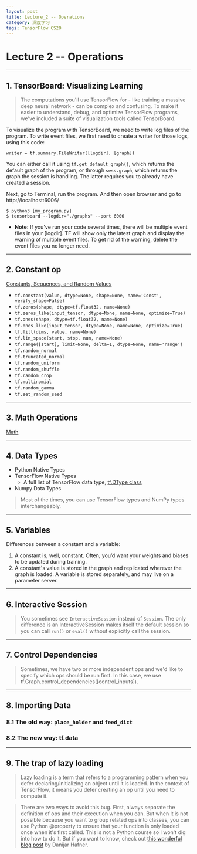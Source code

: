 ```yaml
---
layout: post
title: Lecture_2 -- Operations
category: 深度学习
tags: TensorFlow CS20
---
```


# Lecture 2 -- Operations

---
## 1. TensorBoard: Visualizing Learning
> The computations you'll use TensorFlow for - like training a massive deep neural network - can be complex and confusing. To make it easier to understand, debug, and optimize TensorFlow programs, we've included a suite of visualization tools called TensorBoard.

To visualize the program with TensorBoard, we need to write log files of the program. To write event files, we first need to create a writer for those logs, using this code:

```
writer = tf.summary.FileWriter([logdir], [graph])
```

You can either call it using `tf.get_default_graph()`, which returns the default graph of the program, or through `sess.graph`, which returns the graph the session is handling. The latter requires you to already have created a session.

Next, go to Terminal, run the program. And then open browser and go to http://localhost:6006/ 

```
$ python3 [my_program.py] 
$ tensorboard --logdir="./graphs" --port 6006
```

* **Note:** If you've run your code several times, there will be multiple event files in your [logdir]. TF will show only the latest graph and display the warning of multiple event files. To get rid of the warning, delete the event files you no longer need.

---
## 2. Constant op
[Constants, Sequences, and Random Values](https://www.tensorflow.org/api_guides/python/constant_op)
* `tf.constant(value, dtype=None, shape=None, name='Const', verify_shape=False)`
* `tf.zeros(shape, dtype=tf.float32, name=None)`
* `tf.zeros_like(input_tensor, dtype=None, name=None, optimize=True)`
* `tf.ones(shape, dtype=tf.float32, name=None)`
* `tf.ones_like(input_tensor, dtype=None, name=None, optimize=True)`
* `tf.fill(dims, value, name=None)`
* `tf.lin_space(start, stop, num, name=None)`
* `tf.range([start], limit=None, delta=1, dtype=None, name='range')`
* `tf.random_normal`
* `tf.truncated_normal`
* `tf.random_uniform`
* `tf.random_shuffle`
* `tf.random_crop`
* `tf.multinomial`
* `tf.random_gamma`
* `tf.set_random_seed`

---
## 3. Math Operations
[Math](https://www.tensorflow.org/api_guides/python/math_ops)

---
## 4. Data Types
* Python Native Types
* TensorFlow Native Types
	* A full list of TensorFlow data type, [tf.DType class](https://www.tensorflow.org/api_docs/python/tf/DType)
* Numpy Data Types

> Most of the times, you can use TensorFlow types and NumPy types interchangeably.

---
## 5. Variables
Differences between a constant and a variable:
1. A constant is, well, constant. Often, you’d want your weights and biases to be updated during training.
2. A constant's value is stored in the graph and replicated wherever the graph is loaded. A variable is stored separately, and may live on a parameter server.

---
## 6. Interactive Session
> You sometimes see `InteractiveSession` instead of `Session`. The only difference is an InteractiveSession makes itself the default session so you can call `run()` or `eval()` without explicitly call the session.

---
## 7. Control Dependencies
> Sometimes, we have two or more independent ops and we'd like to specify which ops should be run first. In this case, we use tf.Graph.control_dependencies([control_inputs]).

---
## 8. Importing Data
### 8.1 The old way: `place_holder` and `feed_dict`
### 8.2 The new way: tf.data

---
## 9. The trap of lazy loading
> Lazy loading is a term that refers to a programming pattern when you defer declaring/initializing an object until it is loaded. In the context of TensorFlow, it means you defer creating an op until you need to compute it.

> There are two ways to avoid this bug. First, always separate the definition of ops and their execution when you can. But when it is not possible because you want to group related ops into classes, you can use Python @property to ensure that your function is only loaded once when it's first called. This is not a Python course so I won't dig into how to do it. But if you want to know, check out [this wonderful blog post](https://danijar.com/structuring-your-tensorflow-models/) by Danijar Hafner.

